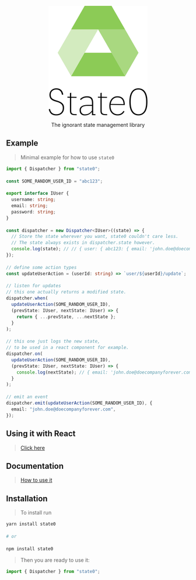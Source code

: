 <p align="center" style='text-align: center; width: 100%;'>
  <img src="./state0.png" />

</p>  
  
<p align="center" style='text-align: center; width: 100%;'>
  The ignorant state management library
</p>

## Example

> Minimal example for how to use `state0`

```typescript
import { Dispatcher } from "state0";

const SOME_RANDOM_USER_ID = "abc123";

export interface IUser {
  username: string;
  email: string;
  password: string;
}

const dispatcher = new Dispatcher<IUser>((state) => {
  // Store the state wherever you want, state0 couldn't care less.
  // The state always exists in dispatcher.state however.
  console.log(state); // // { user: { abc123: { email: 'john.doe@doecompanyforever.com' } } }
});

// define some action types
const updateUserAction = (userId: string) => `user/${userId}/update`;

// listen for updates
// this one actually returns a modified state.
dispatcher.when(
  updateUserAction(SOME_RANDOM_USER_ID),
  (prevState: IUser, nextState: IUser) => {
    return { ...prevState, ...nextState };
  }
);

// this one just logs the new state,
// to be used in a react component for example.
dispatcher.on(
  updateUserAction(SOME_RANDOM_USER_ID),
  (prevState: IUser, nextState: IUser) => {
    console.log(nextState); // { email: 'john.doe@doecompanyforever.com' }
  }
);

// emit an event
dispatcher.emit(updateUserAction(SOME_RANDOM_USER_ID), {
  email: "john.doe@doecompanyforever.com",
});
```

## Using it with React

> [Click here](REACT.md)

## Documentation

> [How to use it](DOCS.md)

## Installation

> To install run

```bash
yarn install state0

# or

npm install state0
```

> Then you are ready to use it:

```typescript
import { Dispatcher } from "state0";
```
